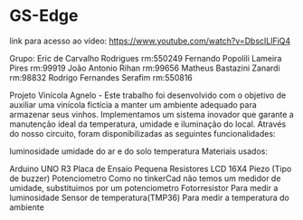 # GS-Edge
link para acesso ao vídeo: https://www.youtube.com/watch?v=DbscILlFiQ4

Grupo:
Eric de Carvalho Rodrigues             rm:550249
Fernando Popolili Lameira Pires        rm:99919
João Antonio Rihan                     rm:99656
Matheus Bastazini Zanardi              rm:98832
Rodrigo Fernandes Serafim              rm:550816

Projeto Vinícola Agnelo - Este trabalho foi desenvolvido com o objetivo de auxiliar uma vinícola fictícia a manter um ambiente adequado para armazenar seus vinhos. Implementamos um sistema inovador que garante a manutenção ideal da temperatura, umidade e iluminação do local. Através do nosso circuito, foram disponibilizadas as seguintes funcionalidades:

luminosidade
umidade do ar e do solo
temperatura
Materiais usados:

Arduino UNO R3
Placa de Ensaio Pequena
Resistores
LCD 16X4
Piezo (Tipo de buzzer)
Potenciometro
Como no tinkerCad não temos um medidor de umidade, substituimos por um potenciometro
Fotorresistor
Para medir a luminosidade
Sensor de temperatura(TMP36)
Para medir a temperatura do ambiente